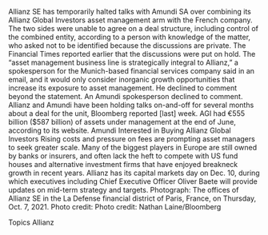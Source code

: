 Allianz SE has temporarily halted talks with Amundi SA over combining its Allianz Global Investors asset management arm with the French company.
The two sides were unable to agree on a deal structure, including control of the combined entity, according to a person with knowledge of the matter, who asked not to be identified because the discussions are private. The Financial Times reported earlier that the discussions were put on hold.
The “asset management business line is strategically integral to Allianz,” a spokesperson for the Munich-based financial services company said in an email, and it would only consider inorganic growth opportunities that increase its exposure to asset management. He declined to comment beyond the statement.
An Amundi spokesperson declined to comment.
Allianz and Amundi have been holding talks on-and-off for several months about a deal for the unit, Bloomberg reported [last] week. AGI had €555 billion ($587 billion) of assets under management at the end of June, according to its website.
Amundi Interested in Buying Allianz Global Investors
Rising costs and pressure on fees are prompting asset managers to seek greater scale. Many of the biggest players in Europe are still owned by banks or insurers, and often lack the heft to compete with US fund houses and alternative investment firms that have enjoyed breakneck growth in recent years.
Allianz has its capital markets day on Dec. 10, during which executives including Chief Executive Officer Oliver Baete will provide updates on mid-term strategy and targets.
Photograph: The offices of Allianz SE in the La Defense financial district of Paris, France, on Thursday, Oct. 7, 2021. Photo credit: Photo credit: Nathan Laine/Bloomberg

Topics
Allianz
